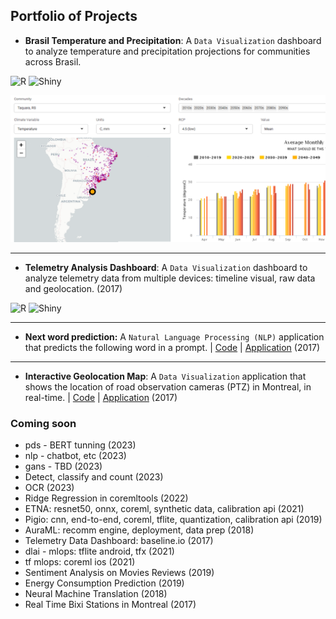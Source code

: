 ## Portfolio of Projects

[//]: # (# TODO: center most used languages on github.)
[//]: # (# TODO: show projects as table?)
[//]: # (# TODO: check all jira tickets?)
[//]: # (# TODO: delete repos: dend, mlend, mysql-001, folio, opencv1-py, opencv2-py)
[//]: # (# TODO: explain what are these projects about and restrictions)
[//]: # (# TODO: add links to education and certifications)

- **Brasil Temperature and Precipitation**: A `Data Visualization` dashboard to analyze temperature and precipitation 
projections for communities across Brasil.

![R](https://img.shields.io/badge/-R-000000?style=flat&logo=R)
![Shiny](
https://img.shields.io/badge/Shiny-blue?style=flat&labelColor=white&logo=RStudio&logoColor=blue
)

![Brazil_Temp](
https://github.com/danvargg/brasil-climate/blob/main/images/brazil_temp.PNG
)

---

- **Telemetry Analysis Dashboard**: A `Data Visualization` dashboard to analyze telemetry data from multiple devices: 
timeline visual, raw data and geolocation. (2017)

![R](https://img.shields.io/badge/-R-000000?style=flat&logo=R)
![Shiny](
https://img.shields.io/badge/Shiny-blue?style=flat&labelColor=white&logo=RStudio&logoColor=blue
)

[//]: # (![Telemetry]&#40;)

[//]: # (https://github.com/danvargg/brasil-climate/blob/main/images/brazil_temp.PNG)

[//]: # (&#41;)

---

- **Next word prediction:** A `Natural Language Processing (NLP)` application that predicts the following word in a 
prompt. | [Code](https://github.com/danvargg/r-next-word) | [Application](https://danvargg.shinyapps.io/shiny/) (2017)

---

- **Interactive Geolocation Map**: A `Data Visualization` application that shows the location of road observation 
cameras (PTZ) in Montreal, in real-time. | [Code](https://github.com/danvargg/danvargg/blob/main/docs/projects/mtl_cameras.Rmd) | [Application](https://rpubs.com/danvargg/geomap) (2017)

### Coming soon

- pds - BERT tunning (2023)
- nlp - chatbot, etc (2023)
- gans - TBD (2023)
- Detect, classify and count (2023)
- OCR (2023)
- Ridge Regression in coremltools (2022)
- ETNA: resnet50, onnx, coreml, synthetic data, calibration api (2021)
- Pigio: cnn, end-to-end, coreml, tflite, quantization, calibration api (2019)
- AuraML: recomm engine, deployment, data prep (2018)
- Telemetry Data Dashboard: baseline.io (2017)
- dlai - mlops: tflite android, tfx (2021)
- tf mlops: coreml ios (2021)
- Sentiment Analysis on Movies Reviews (2019)
- Energy Consumption Prediction (2019)
- Neural Machine Translation (2018)
- Real Time Bixi Stations in Montreal (2017)